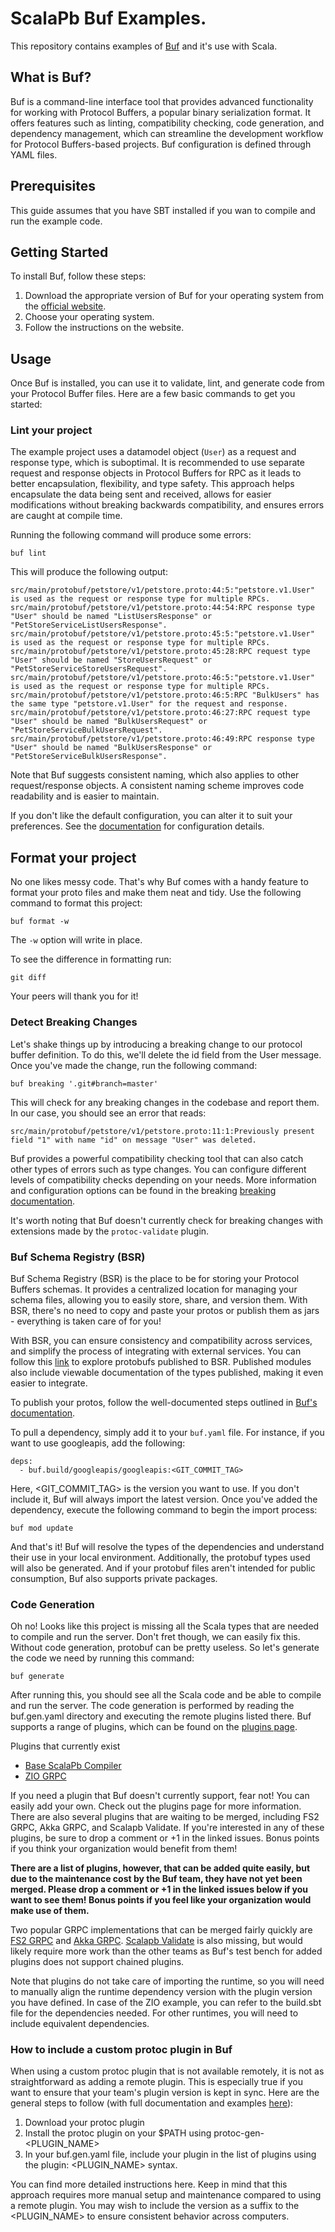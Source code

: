 # ScalaPb Buf Examples.

This repository contains examples of [Buf](https://buf.build/) and it's use with Scala.

## What is Buf?

Buf is a command-line interface tool that provides advanced functionality for working with Protocol Buffers, a popular binary serialization format. It offers features such as linting, compatibility checking, code generation, and dependency management, which can streamline the development workflow for Protocol Buffers-based projects. Buf configuration is defined through YAML files.

## Prerequisites

This guide assumes that you have SBT installed if you wan to compile and run the example code.

## Getting Started

To install Buf, follow these steps:

1. Download the appropriate version of Buf for your operating system from the [official website](https://docs.buf.build/installation).
2. Choose your operating system.
3. Follow the instructions on the website.


## Usage

Once Buf is installed, you can use it to validate, lint, and generate code from your Protocol Buffer files. Here are a few basic commands to get you started:

### Lint your project

The example project uses a datamodel object (`User`) as a request and response type, which is suboptimal. It is recommended to use separate request and response objects in Protocol Buffers for RPC as it leads to better encapsulation, flexibility, and type safety. This approach helps encapsulate the data being sent and received, allows for easier modifications without breaking backwards compatibility, and ensures errors are caught at compile time.

Running the following command will produce some errors:

```
buf lint
```

This will produce the following output:

```
src/main/protobuf/petstore/v1/petstore.proto:44:5:"petstore.v1.User" is used as the request or response type for multiple RPCs.
src/main/protobuf/petstore/v1/petstore.proto:44:54:RPC response type "User" should be named "ListUsersResponse" or "PetStoreServiceListUsersResponse".
src/main/protobuf/petstore/v1/petstore.proto:45:5:"petstore.v1.User" is used as the request or response type for multiple RPCs.
src/main/protobuf/petstore/v1/petstore.proto:45:28:RPC request type "User" should be named "StoreUsersRequest" or "PetStoreServiceStoreUsersRequest".
src/main/protobuf/petstore/v1/petstore.proto:46:5:"petstore.v1.User" is used as the request or response type for multiple RPCs.
src/main/protobuf/petstore/v1/petstore.proto:46:5:RPC "BulkUsers" has the same type "petstore.v1.User" for the request and response.
src/main/protobuf/petstore/v1/petstore.proto:46:27:RPC request type "User" should be named "BulkUsersRequest" or "PetStoreServiceBulkUsersRequest".
src/main/protobuf/petstore/v1/petstore.proto:46:49:RPC response type "User" should be named "BulkUsersResponse" or "PetStoreServiceBulkUsersResponse".
```

Note that Buf suggests consistent naming, which also applies to other request/response objects. A consistent naming scheme improves code readability and is easier to maintain.

If you don't like the default configuration, you can alter it to suit your preferences. See the [documentation](https://buf.build/docs/breaking/usage/#key-concepts) for configuration details.

## Format your project
No one likes messy code. That's why Buf comes with a handy feature to format your proto files and make them neat and tidy. Use the following command to format this project:

```
buf format -w
```
The `-w` option will write in place.

To see the difference in formatting run:
```
git diff
```

Your peers will thank you for it!

### Detect Breaking Changes
Let's shake things up by introducing a breaking change to our protocol buffer definition. To do this, we'll delete the id field from the User message. Once you've made the change, run the following command:
```
buf breaking '.git#branch=master'
```
This will check for any breaking changes in the codebase and report them. In our case, you should see an error that reads:
```
src/main/protobuf/petstore/v1/petstore.proto:11:1:Previously present field "1" with name "id" on message "User" was deleted.
```

Buf provides a powerful compatibility checking tool that can also catch other types of errors such as type changes. You can configure different levels of compatibility checks depending on your needs. More information and configuration options can be found in the breaking [breaking documentation](https://buf.build/docs/breaking/overview/#key-concepts).

It's worth noting that Buf doesn't currently check for breaking changes with extensions made by the `protoc-validate` plugin.

### Buf Schema Registry (BSR)
Buf Schema Registry (BSR) is the place to be for storing your Protocol Buffers schemas. It provides a centralized location for managing your schema files, allowing you to easily store, share, and version them. With BSR, there's no need to copy and paste your protos or publish them as jars - everything is taken care of for you!

With BSR, you can ensure consistency and compatibility across services, and simplify the process of integrating with external services. You can follow this [link](https://buf.build/explore)  to explore protobufs published to BSR. Published modules also include viewable documentation of the types published, making it even easier to integrate.

To publish your protos, follow the well-documented steps outlined in [Buf's documentation](https://buf.build/docs/bsr/quick-start/#step-1:-sign-up-for-a-buf-account).

To pull a dependency, simply add it to your `buf.yaml` file. For instance, if you want to use googleapis, add the following:
```
deps:
  - buf.build/googleapis/googleapis:<GIT_COMMIT_TAG>
```
Here, <GIT_COMMIT_TAG> is the version you want to use. If you don't include it, Buf will always import the latest version. Once you've added the dependency, execute the following command to begin the import process:
```
buf mod update
```
And that's it! Buf will resolve the types of the dependencies and understand their use in your local environment. Additionally, the protobuf types used will also be generated. And if your protobuf files aren't intended for public consumption, Buf also supports private packages.

### Code Generation
Oh no! Looks like this project is missing all the Scala types that are needed to compile and run the server. Don't fret though, we can easily fix this. Without code generation, protobuf can be pretty useless. So let's generate the code we need by running this command:
```
buf generate
```

After running this, you should see all the Scala code and be able to compile and run the server. The code generation is performed by reading the buf.gen.yaml directory and executing the remote plugins listed there. Buf supports a range of plugins, which can be found on the [plugins page](https://buf.build/plugins).

Plugins that currently exist
- [Base ScalaPb Compiler](https://buf.build/community/scalapb-scala)
- [ZIO GRPC](https://buf.build/community/scalapb-zio-grpc)

If you need a plugin that Buf doesn't currently support, fear not! You can easily add your own. Check out the plugins page for more information. There are also several plugins that are waiting to be merged, including FS2 GRPC, Akka GRPC, and Scalapb Validate. If you're interested in any of these plugins, be sure to drop a comment or +1 in the linked issues. Bonus points if you think your organization would benefit from them!

**There are a list of plugins, however, that can be added quite easily, but due to the maintenance cost by the Buf team, they have not yet been merged. Please drop a comment or +1 in the linked issues below if you want to see them! Bonus points if you feel like your organization would make use of them.**

Two popular GRPC implementations that can be merged fairly quickly are [FS2 GRPC](https://github.com/bufbuild/plugins/issues/305) and [Akka GRPC](https://github.com/bufbuild/plugins/issues/306). [Scalapb Validate](https://github.com/bufbuild/plugins/issues/304) is also missing, but would likely require more work than the other teams as Buf's test bench for added plugins does not support chained plugins.

Note that plugins do not take care of importing the runtime, so you will need to manually align the runtime dependency version with the plugin version you have defined. In case of the ZIO example, you can refer to the build.sbt file for the dependencies needed. For other runtimes, you will need to include equivalent dependencies.

### How to include a custom protoc plugin in Buf
When using a custom protoc plugin that is not available remotely, it is not as straightforward as adding a remote plugin. This is especially true if you want to ensure that your team's plugin version is kept in sync. Here are the general steps to follow (with full documentation and examples [here](https://buf.build/docs/generate/usage/#2.-define-a-module)):

1. Download your protoc plugin
2. Install the protoc plugin on your $PATH using protoc-gen-<PLUGIN_NAME>
3. In your buf.gen.yaml file, include your plugin in the list of plugins using the plugin: <PLUGIN_NAME> syntax.

You can find more detailed instructions here. Keep in mind that this approach requires more manual setup and maintenance compared to using a remote plugin. You may wish to include the version as a suffix to the <PLUGIN_NAME> to ensure consistent behavior across computers.